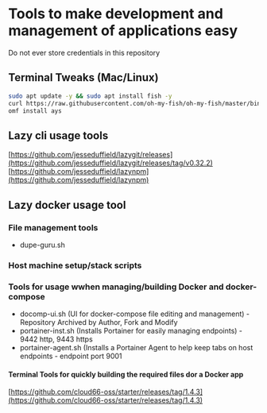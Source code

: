 # Tools to make development and management of applications easy

Do not ever store credentials in this repository

## Terminal Tweaks (Mac/Linux)

```bash
sudo apt update -y && sudo apt install fish -y
curl https://raw.githubusercontent.com/oh-my-fish/oh-my-fish/master/bin/install | fish
omf install ays
```

## Lazy cli usage tools

[https://github.com/jesseduffield/lazygit/releases](https://github.com/jesseduffield/lazygit/releases/tag/v0.32.2)
[https://github.com/jesseduffield/lazynpm](https://github.com/jesseduffield/lazynpm)

## Lazy docker usage tool

### File management tools

- dupe-guru.sh

### Host machine setup/stack scripts

### Tools for usage wwhen managing/building  Docker and docker-compose

- docomp-ui.sh (UI for docker-compose file editing and management)
        - Repository Archived by Author, Fork and Modify
- portainer-inst.sh (Installs Portainer for easily managing endpoints)
        - 9442 http, 9443 https
- portainer-agent.sh (Installs a Portainer Agent to help keep tabs on host endpoints
        - endpoint port 9001

#### Terminal Tools for quickly building the required files dor a Docker app

[https://github.com/cloud66-oss/starter/releases/tag/1.4.3](https://github.com/cloud66-oss/starter/releases/tag/1.4.3)
